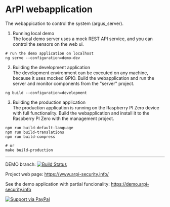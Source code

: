 # ArPI webapplication

The webappication to control the system (argus_server).

1. Running local demo  
The local demo server uses a mock REST API service, and you can control the sensors on the  web ui.
```
# run the demo application on localhost
ng serve --configuration=demo-dev
```

2. Building the development application  
The development environment can be executed on any machine, because it uses mocked GPIO.
Build the webapplication and run the server and monitor components from the "server" project.
```
ng build --configuration=development
```

3. Building the production application  
The production application is running on the Raspberry PI Zero device with full functionality.
Build the webapplication and install it to the Raspberry PI Zero with the management project.
```
npm run build-default-language
npm run build-translations
npm run build-compress

# or
make build-production
```
---

DEMO branch: [![Build Status](https://www.travis-ci.org/ArPIHomeSecurity/arpi_webapplication.svg?branch=demo)](https://www.travis-ci.org/ArPIHomeSecurity/arpi_webapplication)

Project web page: https://www.arpi-security.info/

See the demo application with partial funcionality: https://demo.arpi-security.info

<a href="https://www.paypal.me/gkovacs81/">
  <img alt="Support via PayPal" src="https://cdn.rawgit.com/twolfson/paypal-github-button/1.0.0/dist/button.svg"/>
</a>
